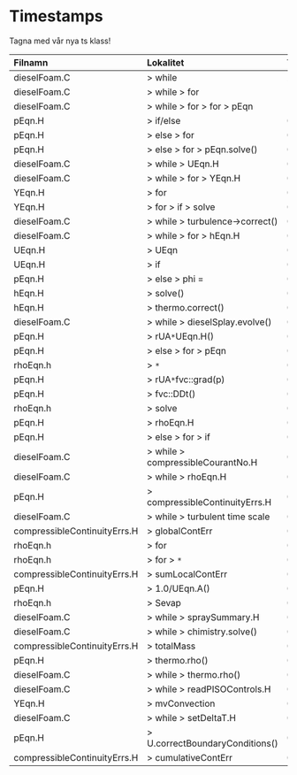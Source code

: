 # Timestamps #
Tagna med vår nya ts klass!

|Filnamn|Lokalitet|Tidsåtgång|Körningar|
|:------|:--------|:-----------|:---------|
|dieselFoam.C|> while|27.012|1 |
|dieselFoam.C|> while > for|16.892|2 |
|dieselFoam.C|> while > for > for > pEqn|10.361|4 |
|pEqn.H|> if/else|08.333|4 |
|pEqn.H|> else > for|06.770|4 |
|pEqn.H|> else > for > pEqn.solve()|05.919|4 |
|dieselFoam.C|> while > UEqn.H|04.635|2 |
|dieselFoam.C|> while > for > YEqn.H|03.772|2 |
|YEqn.H|> for|03.743|2 |
|YEqn.H|> for > if > solve|03.703|8 |
|dieselFoam.C|> while > turbulence->correct()|03.644|2 |
|dieselFoam.C|> while > for > hEqn.H|02.756|2 |
|UEqn.H|> UEqn|02.359|2 |
|UEqn.H|> if|02.276|2 |
|pEqn.H|> else > phi =|01.563|4 |
|hEqn.H|> solve()|01.438|2 |
|hEqn.H|> thermo.correct()|01.318|2 |
|dieselFoam.C|> while > dieselSplay.evolve()|01.273|2 |
|pEqn.H|> rUA`*`UEqn.H()|00.592|4 |
|pEqn.H|> else > for > pEqn|00.591|4 |
|rhoEqn.h|> `*`|00.499|6 |
|pEqn.H|> rUA`*`fvc::grad(p)|00.459|4 |
|pEqn.H|> fvc::DDt()|00.416|4 |
|rhoEqn.h|> solve|00.400|6 |
|pEqn.H|> rhoEqn.H|00.332|4 |
|pEqn.H|> else > for > if|00.255|4 |
|dieselFoam.C|> while > compressibleCourantNo.H|00.174|2 |
|dieselFoam.C|> while > rhoEqn.H|00.167|2 |
|pEqn.H|> compressibleContinuityErrs.H|00.157|4 |
|dieselFoam.C|> while > turbulent time scale|00.142|2 |
|compressibleContinuityErrs.H|> globalContErr|00.082|4 |
|rhoEqn.h|> for|00.075|6 |
|rhoEqn.h|> for > `*`|00.075|30|
|compressibleContinuityErrs.H|> sumLocalContErr|00.060|4 |
|pEqn.H|> 1.0/UEqn.A()|00.059|4 |
|rhoEqn.h|> Sevap|00.024|6 |
|dieselFoam.C|> while > spraySummary.H|00.018|2 |
|dieselFoam.C|> while > chimistry.solve()|00.018|2 |
|compressibleContinuityErrs.H|> totalMass|00.014|4 |
|pEqn.H|> thermo.rho()|00.013|4 |
|dieselFoam.C|> while > thermo.rho()|00.009|2 |
|dieselFoam.C|> while > readPISOControls.H|00.000|2 |
|YEqn.H|> mvConvection|00.000|2 |
|dieselFoam.C|> while > setDeltaT.H|00.000|2 |
|pEqn.H|> U.correctBoundaryConditions()|00.000|4 |
|compressibleContinuityErrs.H|> cumulativeContErr|00.000|4 |